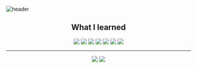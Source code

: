 
![header](https://capsule-render.vercel.app/api?type=Cylinder&color=auto&height=300&section=header&text=Boryung%20Kang&fontSize=90&)





## <div align="center">What I learned</div>
<p align="center">
  <img src="https://img.shields.io/badge/Java-007396?style=flat-square&logo=Java&logoColor=white"/>
  <img src="https://img.shields.io/badge/HTML5-E34F26?style=flat-square&logo=HTML5&logoColor=white"/>  
  <img src="https://img.shields.io/badge/CSS3-1572B6?style=flat-square&logo=CSS3&logoColor=white"/>
  <img src="https://img.shields.io/badge/JavaScript-F7DF1E?style=flat-square&logo=JavaScript&logoColor=white"/>
  <img src="https://img.shields.io/badge/jQuery-0769AD?style=flat-square&logo=jQuery&logoColor=white"/>  
  <img src="https://img.shields.io/badge/Oracle-F80000?style=flat-square&logo=Oracle&logoColor=white"/>  
  <img src="https://img.shields.io/badge/Spring-6DB33F?style=flat-square&logo=Spring&logoColor=white"/>  
</p>



---------------

<p align="center">
    <img src="https://github-readme-stats.vercel.app/api?username=devboryung&count_private=true&show_icons=true&theme=highcontrast&icon_color=f7ae40">
    <img src="https://github-readme-stats.vercel.app/api/top-langs/?username=devboryung&layout=compact&theme=highcontrast">
</p>



